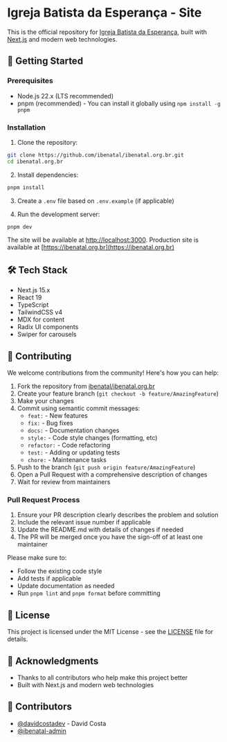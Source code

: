 # Igreja Batista da Esperança - Site

This is the official repository for [Igreja Batista da Esperança](https://ibenatal.org.br), built with [Next.js](https://nextjs.org) and modern web technologies.

## 🚀 Getting Started

### Prerequisites

- Node.js 22.x (LTS recommended)
- pnpm (recommended) - You can install it globally using `npm install -g pnpm`

### Installation

1. Clone the repository:

```bash
git clone https://github.com/ibenatal/ibenatal.org.br.git
cd ibenatal.org.br
```

2. Install dependencies:

```bash
pnpm install
```

3. Create a `.env` file based on `.env.example` (if applicable)

4. Run the development server:

```bash
pnpm dev
```

The site will be available at [http://localhost:3000](http://localhost:3000).
Production site is available at [https://ibenatal.org.br](https://ibenatal.org.br)

## 🛠️ Tech Stack

- Next.js 15.x
- React 19
- TypeScript
- TailwindCSS v4
- MDX for content
- Radix UI components
- Swiper for carousels

## 🤝 Contributing

We welcome contributions from the community! Here's how you can help:

1. Fork the repository from [ibenatal/ibenatal.org.br](https://github.com/ibenatal/ibenatal.org.br)
2. Create your feature branch (`git checkout -b feature/AmazingFeature`)
3. Make your changes
4. Commit using semantic commit messages:
   - `feat:` - New features
   - `fix:` - Bug fixes
   - `docs:` - Documentation changes
   - `style:` - Code style changes (formatting, etc)
   - `refactor:` - Code refactoring
   - `test:` - Adding or updating tests
   - `chore:` - Maintenance tasks
5. Push to the branch (`git push origin feature/AmazingFeature`)
6. Open a Pull Request with a comprehensive description of changes
7. Wait for review from maintainers

### Pull Request Process

1. Ensure your PR description clearly describes the problem and solution
2. Include the relevant issue number if applicable
3. Update the README.md with details of changes if needed
4. The PR will be merged once you have the sign-off of at least one maintainer

Please make sure to:

- Follow the existing code style
- Add tests if applicable
- Update documentation as needed
- Run `pnpm lint` and `pnpm format` before committing

## 📝 License

This project is licensed under the MIT License - see the [LICENSE](LICENSE) file for details.

## 🙏 Acknowledgments

- Thanks to all contributors who help make this project better
- Built with Next.js and modern web technologies

## 👥 Contributors

- [@davidcostadev](https://github.com/davidcostadev) - David Costa
- [@ibenatal-admin](https://github.com/ibenatal-admin)
